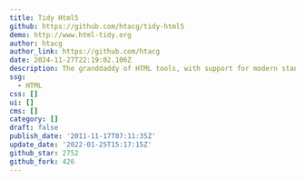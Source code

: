 ```yaml
---
title: Tidy Html5
github: https://github.com/htacg/tidy-html5
demo: http://www.html-tidy.org
author: htacg
author_link: https://github.com/htacg
date: 2024-11-27T22:19:02.106Z
description: The granddaddy of HTML tools, with support for modern standards
ssg:
  - HTML
css: []
ui: []
cms: []
category: []
draft: false
publish_date: '2011-11-17T07:11:35Z'
update_date: '2022-01-25T15:17:15Z'
github_star: 2752
github_fork: 426
---
```


